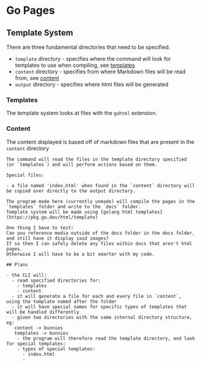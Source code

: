 # Go Pages

## Template System

There are three fundamental directories that need to be specified.

- `template` directory - specifies where the command will look for templates to use when compiling, see [templates](#templates)
- `content` directory - specifies from where Markdown files will be read from, see [content](#content)
- `output` directory - specifies where html files will be generated

### Templates

The template system looks at files with the `gohtml` extension.

### Content

The content displayed is based off of markdown files that are present in the `content` directory

~~~
The command will read the files in the template directory specified (or `templates`) and will perform actions based on them.

Special files:

- a file named 'index.html' when found in the `content` directory will be copied over directly to the output directory.

The program made here (currently unmade) will compile the pages in the `templates` folder and write to the `docs` folder.
Template system will be made using [golang html templates](https://pkg.go.dev/html/template)

One thing I have to test:
Can you reference media outside of the docs folder in the docs folder, and still have it display said images?
If so then I can safely delete any files within docs that aren't html pages.
Otherwise I will have to be a bit smarter with my code.

## Plans

- the CLI will:
  - read specified directories for:
    - templates
    - content
  - it will generate a file for each and every file in `content`, using the template named after the folder
  - it will have special names for specific types of templates that will be handled differently
  - given two directories with the same internal directory structure, eg:
   content -> bunnies
   templates -> bunnies
    - the program will therefore read the template directory, and look for special templates:
    - types of special templates:
      - index.html
      -
